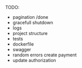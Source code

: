 TODO:

- pagination /done
- gracefull shutdown
- logs
- project structure
- tests
- dockerfile
- swagger
- random errors create payment
- update authorization
